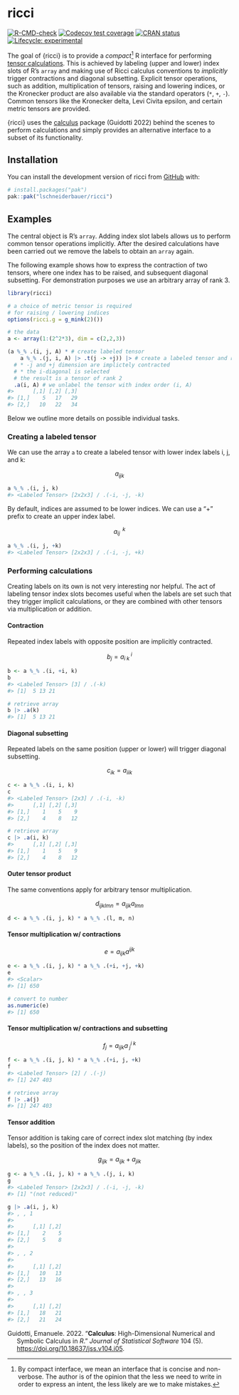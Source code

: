 
<!-- README.md is generated from README.Rmd. Please edit that file -->

# ricci

<!-- badges: start -->

[![R-CMD-check](https://github.com/lschneiderbauer/ricci/actions/workflows/R-CMD-check.yaml/badge.svg)](https://github.com/lschneiderbauer/ricci/actions/workflows/R-CMD-check.yaml)
[![Codecov test
coverage](https://codecov.io/gh/lschneiderbauer/ricci/graph/badge.svg)](https://app.codecov.io/gh/lschneiderbauer/ricci)
[![CRAN
status](https://www.r-pkg.org/badges/version/ricci)](https://CRAN.R-project.org/package=ricci)
[![Lifecycle:
experimental](https://img.shields.io/badge/lifecycle-experimental-orange.svg)](https://lifecycle.r-lib.org/articles/stages.html#experimental)

<!-- badges: end -->

The goal of {ricci} is to provide a *compact*[^1] R interface for
performing [tensor
calculations](https://en.wikipedia.org/wiki/Ricci_calculus). This is
achieved by labeling (upper and lower) index slots of R’s `array` and
making use of Ricci calculus conventions to *implicitly* trigger
contractions and diagonal subsetting. Explicit tensor operations, such
as addition, multiplication of tensors, raising and lowering indices, or
the Kronecker product are also available via the standard operators
(`*`, `+`, `-`). Common tensors like the Kronecker delta, Levi Civita
epsilon, and certain metric tensors are provided.

{ricci} uses the [calculus](https://calculus.eguidotti.com/) package
(Guidotti 2022) behind the scenes to perform calculations and simply
provides an alternative interface to a subset of its functionality.

## Installation

You can install the development version of ricci from
[GitHub](https://github.com/) with:

``` r
# install.packages("pak")
pak::pak("lschneiderbauer/ricci")
```

## Examples

The central object is R’s `array`. Adding index slot labels allows us to
perform common tensor operations implicitly. After the desired
calculations have been carried out we remove the labels to obtain an
`array` again.

The following example shows how to express the contraction of two
tensors, where one index has to be raised, and subsequent diagonal
subsetting. For demonstration purposes we use an arbitrary array of rank
3.

``` r
library(ricci)

# a choice of metric tensor is required
# for raising / lowering indices
options(ricci.g = g_mink(2)())

# the data
a <- array(1:(2^2*3), dim = c(2,2,3))

(a %_% .(i, j, A) * # create labeled tensor
    a %_% .(j, i, A) |> .t(j -> +j)) |> # create a labeled tensor and raise index j
  # * -j and +j dimension are implictely contracted
  # * the i-diagonal is selected
  # the result is a tensor of rank 2
  .a(i, A) # we unlabel the tensor with index order (i, A)
#>      [,1] [,2] [,3]
#> [1,]    5   17   29
#> [2,]   10   22   34
```

Below we outline more details on possible individual tasks.

### Creating a labeled tensor

We can use the array `a` to create a labeled tensor with lower index
labels i, j, and k:

$$
a_{ijk}
$$

``` r
a %_% .(i, j, k)
#> <Labeled Tensor> [2x2x3] / .(-i, -j, -k)
```

By default, indices are assumed to be lower indices. We can use a “+”
prefix to create an upper index label.

$$
a_{ij}^{\;\;k}
$$

``` r
a %_% .(i, j, +k)
#> <Labeled Tensor> [2x2x3] / .(-i, -j, +k)
```

### Performing calculations

Creating labels on its own is not very interesting nor helpful. The act
of labeling tensor index slots becomes useful when the labels are set
such that they trigger implicit calculations, or they are combined with
other tensors via multiplication or addition.

#### Contraction

Repeated index labels with opposite position are implicitly contracted.

$$
b_j=a_{i\;k}^{\;i}
$$

``` r
b <- a %_% .(i, +i, k)
b
#> <Labeled Tensor> [3] / .(-k)
#> [1]  5 13 21

# retrieve array
b |> .a(k)
#> [1]  5 13 21
```

#### Diagonal subsetting

Repeated labels on the same position (upper or lower) will trigger
diagonal subsetting.

$$
c_{ik}=a_{iik}
$$

``` r
c <- a %_% .(i, i, k)
c
#> <Labeled Tensor> [2x3] / .(-i, -k)
#>      [,1] [,2] [,3]
#> [1,]    1    5    9
#> [2,]    4    8   12

# retrieve array
c |> .a(i, k)
#>      [,1] [,2] [,3]
#> [1,]    1    5    9
#> [2,]    4    8   12
```

#### Outer tensor product

The same conventions apply for arbitrary tensor multiplication.

$$
d_{ijklmn}=a_{ijk}a_{lmn}
$$

``` r
d <- a %_% .(i, j, k) * a %_% .(l, m, n)
```

#### Tensor multiplication w/ contractions

$$
e=a_{ijk}a^{ijk}
$$

``` r
e <- a %_% .(i, j, k) * a %_% .(+i, +j, +k)
e
#> <Scalar>
#> [1] 650

# convert to number
as.numeric(e)
#> [1] 650
```

#### Tensor multiplication w/ contractions and subsetting

$$
f_j=a_{ijk}a^{i\;k}_{\;j}
$$

``` r
f <- a %_% .(i, j, k) * a %_% .(+i, j, +k)
f
#> <Labeled Tensor> [2] / .(-j)
#> [1] 247 403

# retrieve array
f |> .a(j)
#> [1] 247 403
```

#### Tensor addition

Tensor addition is taking care of correct index slot matching (by index
labels), so the position of the index does not matter.

$$
g_{ijk} = a_{ijk} + a_{jik}
$$

``` r
g <- a %_% .(i, j, k) + a %_% .(j, i, k)
g
#> <Labeled Tensor> [2x2x3] / .(-i, -j, -k)
#> [1] "(not reduced)"

g |> .a(i, j, k)
#> , , 1
#> 
#>      [,1] [,2]
#> [1,]    2    5
#> [2,]    5    8
#> 
#> , , 2
#> 
#>      [,1] [,2]
#> [1,]   10   13
#> [2,]   13   16
#> 
#> , , 3
#> 
#>      [,1] [,2]
#> [1,]   18   21
#> [2,]   21   24
```

<div id="refs" class="references csl-bib-body hanging-indent"
entry-spacing="0">

<div id="ref-guidotti2022" class="csl-entry">

Guidotti, Emanuele. 2022. “**Calculus**: High-Dimensional Numerical and
Symbolic Calculus in *R*.” *Journal of Statistical Software* 104 (5).
<https://doi.org/10.18637/jss.v104.i05>.

</div>

</div>

[^1]: By compact interface, we mean an interface that is concise and
    non-verbose. The author is of the opinion that the less we need to
    write in order to express an intent, the less likely are we to make
    mistakes.
